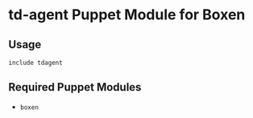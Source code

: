 # td-agent Puppet Module for Boxen

## Usage

```puppet
include tdagent
```

## Required Puppet Modules

* `boxen`

